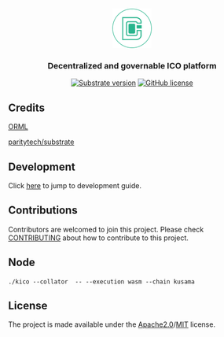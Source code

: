 <p align="center">
  <img src="docs/assets/dico-logo-small.png?raw=true" alt="image"/>
</p>

<h3 align="center">Decentralized and governable ICO platform</h3>

<div align="center">


[![Substrate version](https://img.shields.io/badge/Substrate-3.0.0-brightgreen?logo=Parity%20Substrate)](https://substrate.dev/)
[![GitHub license](https://img.shields.io/badge/license-MIT%2FApache2-blue)](LICENSE)

</div>


## Credits

[ORML](https://github.com/open-web3-stack/open-runtime-module-library)

[paritytech/substrate](https://github.com/paritytech/substrate)

## Development

Click [here](./.github/DEVELOPMENT.md) to jump to development guide.

## Contributions

Contributors are welcomed to join this project. Please check [CONTRIBUTING](./.github/CONTRIBUTING.md) about how to contribute
to this project.

## Node

```angular2html
./kico --collator  -- --execution wasm --chain kusama
```

## License

The project is made available under the [Apache2.0](./LICENSE-APACHE)/[MIT](./LICENSE-MIT) license.

